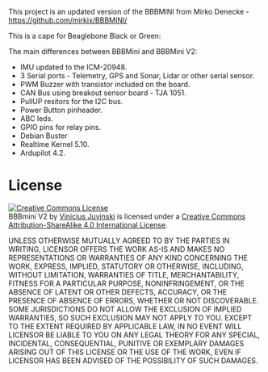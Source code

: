 This project is an updated version of the BBBMINI from Mirko Denecke - https://github.com/mirkix/BBBMINI/

This is a cape for Beaglebone Black or Green:

The main differences between BBBMini and BBBMini V2:
* IMU updated to the ICM-20948.
* 3 Serial ports - Telemetry, GPS and Sonar, Lidar or other serial sensor.
* PWM Buzzer with transistor included on the board.
* CAN Bus using breakout sensor board - TJA 1051.
* PullUP resitors for the I2C bus.
* Power Button pinheader.
* ABC leds.
* GPIO pins for relay pins.
* Debian Buster
* Realtime Kernel 5.10.
* Ardupilot 4.2.




# License

<a rel="license" href="http://creativecommons.org/licenses/by-sa/4.0/"><img alt="Creative Commons License" style="border-width:0" src="https://i.creativecommons.org/l/by-sa/4.0/88x31.png" /></a><br /><span xmlns:dct="http://purl.org/dc/terms/" property="dct:title">BBBmini V2</span> by <a xmlns:cc="http://creativecommons.org/ns#" href="https://github.com/juvinski" property="cc:attributionName" rel="cc:attributionURL">Vinicius Juvinski</a> is licensed under a <a rel="license" href="http://creativecommons.org/licenses/by-sa/4.0/">Creative Commons Attribution-ShareAlike 4.0 International License</a>.

UNLESS OTHERWISE MUTUALLY AGREED TO BY THE PARTIES IN WRITING, LICENSOR OFFERS THE WORK AS-IS AND MAKES NO REPRESENTATIONS OR WARRANTIES OF ANY KIND CONCERNING THE WORK, EXPRESS, IMPLIED, STATUTORY OR OTHERWISE, INCLUDING, WITHOUT LIMITATION, WARRANTIES OF TITLE, MERCHANTABILITY, FITNESS FOR A PARTICULAR PURPOSE, NONINFRINGEMENT, OR THE ABSENCE OF LATENT OR OTHER DEFECTS, ACCURACY, OR THE PRESENCE OF ABSENCE OF ERRORS, WHETHER OR NOT DISCOVERABLE. SOME JURISDICTIONS DO NOT ALLOW THE EXCLUSION OF IMPLIED WARRANTIES, SO SUCH EXCLUSION MAY NOT APPLY TO YOU. EXCEPT TO THE EXTENT REQUIRED BY APPLICABLE LAW, IN NO EVENT WILL LICENSOR BE LIABLE TO YOU ON ANY LEGAL THEORY FOR ANY SPECIAL, INCIDENTAL, CONSEQUENTIAL, PUNITIVE OR EXEMPLARY DAMAGES ARISING OUT OF THIS LICENSE OR THE USE OF THE WORK, EVEN IF LICENSOR HAS BEEN ADVISED OF THE POSSIBILITY OF SUCH DAMAGES. 
